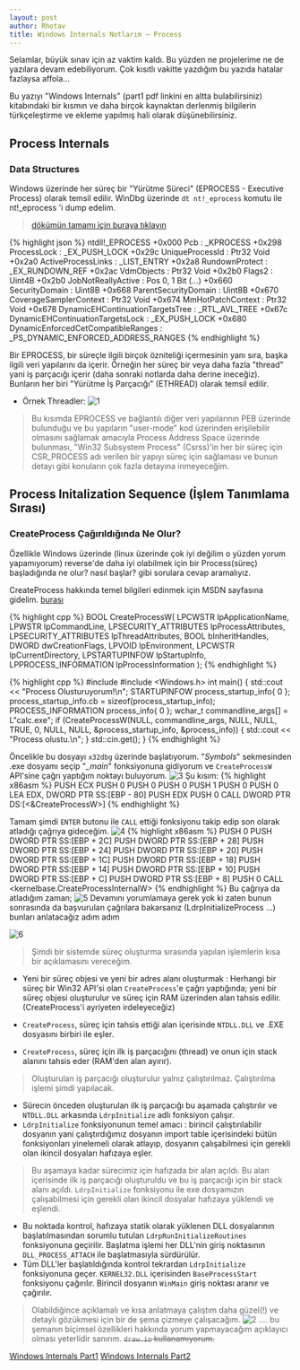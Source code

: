 ```yaml
---
layout: post
author: Rhotav
title: Windows Internals Notlarım ~ Process
---
```


Selamlar, büyük sınav için az vaktim kaldı. Bu yüzden ne projelerime ne de yazılara devam edebiliyorum. Çok kısıtlı vakitte yazdığım bu yazıda hatalar fazlaysa affola...
 
Bu yazıyı "Windows Internals" (part1 pdf linkini en altta bulabilirsiniz) kitabındaki bir kısmın ve daha birçok kaynaktan derlenmiş bilgilerin türkçeleştirme ve ekleme yapılmış hali olarak düşünebilirsiniz.

## Process Internals
### Data Structures
Windows üzerinde her süreç bir "Yürütme Süreci" (EPROCESS - Executive Process) olarak temsil edilir.
WinDbg üzerinde ```dt nt!_eprocess``` komutu ile nt!_eprocess 'i dump edelim.
 > [dökümün tamamı için buraya tıklayın](https://paste.ubuntu.com/p/x5hvz6Y8Jj/)


{% highlight json %}
    ntdll!_EPROCESS
       +0x000 Pcb              : _KPROCESS
       +0x298 ProcessLock      : _EX_PUSH_LOCK
       +0x29c UniqueProcessId  : Ptr32 Void
       +0x2a0 ActiveProcessLinks : _LIST_ENTRY
       +0x2a8 RundownProtect   : _EX_RUNDOWN_REF
       +0x2ac VdmObjects       : Ptr32 Void
       +0x2b0 Flags2           : Uint4B
       +0x2b0 JobNotReallyActive : Pos 0, 1 Bit
       (...)
       +0x660 SecurityDomain   : Uint8B
       +0x668 ParentSecurityDomain : Uint8B
       +0x670 CoverageSamplerContext : Ptr32 Void
       +0x674 MmHotPatchContext : Ptr32 Void
       +0x678 DynamicEHContinuationTargetsTree : _RTL_AVL_TREE
       +0x67c DynamicEHContinuationTargetsLock : _EX_PUSH_LOCK
       +0x680 DynamicEnforcedCetCompatibleRanges : _PS_DYNAMIC_ENFORCED_ADDRESS_RANGES 
{% endhighlight %}
  
 Bir EPROCESS, bir süreçle ilgili birçok özniteliği içermesinin yanı sıra, başka ilgili veri yapılarını da içerir. Örneğin her süreç bir veya daha fazla "thread" yani iş parçacığı içerir (daha sonraki notlarda daha derine ineceğiz). Bunların her biri "Yürütme İş Parçacığı" (ETHREAD) olarak temsil edilir.
 - Örnek Threadler:
 ![1](https://user-images.githubusercontent.com/54905232/121421621-05c4b200-c977-11eb-884b-3a0c31ae71cd.png)

> Bu kısımda EPROCESS ve bağlantılı diğer veri yapılarının PEB üzerinde bulunduğu ve bu yapıların "user-mode" kod üzerinden erişilebilir olmasını sağlamak amacıyla Process Address Space üzerinde bulunması, "Win32 Subsystem Process" (Csrss)'in her bir süreç için CSR_PROCESS adı verilen bir yapıyı süreç için sağlaması ve bunun detayı gibi konuların çok fazla detayına inmeyeceğim.

## Process Initalization Sequence (İşlem Tanımlama Sırası)
### CreateProcess Çağırıldığında Ne Olur?

Özellikle Windows üzerinde (linux üzerinde çok iyi değilim o yüzden yorum yapamıyorum) reverse'de daha iyi olabilmek için bir Process(süreç) başladığında ne olur? nasıl başlar? gibi sorulara cevap aramalıyız.

CreateProcess hakkında temel bilgileri edinmek için MSDN sayfasına gidelim. [burası](https://docs.microsoft.com/en-us/windows/win32/api/processthreadsapi/nf-processthreadsapi-createprocessw)

{% highlight cpp %}
BOOL CreateProcessW( LPCWSTR lpApplicationName, 
LPWSTR lpCommandLine, 
LPSECURITY_ATTRIBUTES lpProcessAttributes, LPSECURITY_ATTRIBUTES lpThreadAttributes, 
BOOL bInheritHandles, 
DWORD dwCreationFlags, 
LPVOID lpEnvironment, 
LPCWSTR lpCurrentDirectory, 
LPSTARTUPINFOW lpStartupInfo, 
LPPROCESS_INFORMATION lpProcessInformation );
{% endhighlight %}

{% highlight cpp %}
#include <iostream>
#include <Windows.h>
int main()
{
    std::cout << "Process Olusturuyorum!\n";
    STARTUPINFOW process_startup_info{ 0 };
    process_startup_info.cb = sizeof(process_startup_info);
    PROCESS_INFORMATION process_info{ 0 };
    wchar_t commandline_args[] = L"calc.exe";
    if (CreateProcessW(NULL, commandline_args, NULL, NULL, TRUE, 0, NULL, NULL, &process_startup_info, &process_info))
    {
        std::cout << "Process olustu.\n";
    }
    std::cin.get();
}
{% endhighlight %}

Öncelikle bu dosyayı `x32dbg` üzerinde başlatıyorum.
"*Symbols*" sekmesinden .exe dosyamı seçip "*_main*" fonksiyonuna gidiyorum ve `CreateProcessW` API'sine çağrı yaptığım noktayı buluyorum.
![3](https://user-images.githubusercontent.com/54905232/121784756-73aeea80-cbbe-11eb-8fb8-af421770a2f2.png)
Şu kısım:
{% highlight x86asm %}
PUSH ECX
PUSH 0
PUSH 0
PUSH 0
PUSH 1
PUSH 0
PUSH 0
LEA EDX, DWORD PTR SS:[EBP - 80]
PUSH EDX
PUSH 0
CALL DWORD PTR DS:[<&CreateProcessW>]
{% endhighlight %}

Tamam şimdi `ENTER` butonu ile `CALL` ettiği fonksiyonu takip edip son olarak atladığı çağrıya gideceğim.
![4](https://user-images.githubusercontent.com/54905232/121784970-bf15c880-cbbf-11eb-8e0f-6ac4d376ab15.png)
{% highlight x86asm %}
PUSH 0
PUSH DWORD PTR SS:[EBP + 2C]
PUSH DWORD PTR SS:[EBP + 28]
PUSH DWORD PTR SS:[EBP + 24]
PUSH DWORD PTR SS:[EBP + 20]
PUSH DWORD PTR SS:[EBP + 1C]
PUSH DWORD PTR SS:[EBP + 18]
PUSH DWORD PTR SS:[EBP + 14]
PUSH DWORD PTR SS:[EBP + 10]
PUSH DWORD PTR SS:[EBP + C]
PUSH DWORD PTR SS:[EBP + 8]
PUSH 0
CALL <kernelbase.CreateProcessInternalW>
{% endhighlight %}
Bu çağrıya da atladığım zaman;
![5](https://user-images.githubusercontent.com/54905232/121784998-e5d3ff00-cbbf-11eb-94b6-607517ea5fbd.png)
Devamını yorumlamaya gerek yok ki zaten bunun sonrasında da başvurulan çağrılara bakarsanız (LdrpInitializeProcess ...) bunları anlatacağız adım adım

![6](https://user-images.githubusercontent.com/54905232/121785030-187df780-cbc0-11eb-8147-994efebbbaa7.png)

> Şimdi bir sistemde süreç oluşturma sırasında yapılan işlemlerin kısa bir açıklamasını vereceğim.

- Yeni bir süreç objesi ve yeni bir adres alanı oluşturmak : Herhangi bir süreç bir Win32 API'si olan `CreateProcess`'e çağrı yaptığında; yeni bir süreç objesi oluşturulur ve süreç için RAM üzerinden alan tahsis edilir. (CreateProcess'i ayriyeten irdeleyeceğiz)

- `CreateProcess`, süreç için tahsis ettiği alan içerisinde `NTDLL.DLL` ve .EXE dosyasını birbiri ile eşler.
- `CreateProcess`, süreç için ilk iş parçacığını (thread) ve onun için stack alanını tahsis eder (RAM'den alan ayırır).
> Oluşturulan iş parçacığı oluşturulur yalnız çalıştırılmaz. Çalıştırılma işlemi şimdi yapılacak.
- Sürecin önceden oluşturulan ilk iş parçacığı bu aşamada çalıştırılır ve `NTDLL.DLL` arkasında `LdrpInitialize` adlı fonksiyon çalışır.
- `LdrpInitialize` fonksiyonunun temel amacı : birincil çalıştırılabilir dosyanın yani çalıştırdığımız dosyanın import table içerisindeki bütün fonksiyonları yinelemeli olarak atlayıp, dosyanın çalışabilmesi için gerekli olan ikincil dosyaları hafızaya eşler.
> Bu aşamaya kadar sürecimiz için hafızada bir alan açıldı. Bu alan içerisinde  ilk iş parçacığı oluşturuldu ve bu iş parçacığı için bir stack alanı açıldı. `LdrpInitialize` fonksiyonu ile exe dosyamızın çalışabilmesi için gerekli olan ikincil dosyalar hafızaya yüklendi ve eşlendi.
- Bu noktada kontrol, hafızaya statik olarak yüklenen DLL dosyalarının başlatılmasından sorumlu tutulan `LdrpRunInitializeRoutines` fonksiyonuna geçirilir. Başlatma işlemi her DLL'nin giriş noktasının `DLL_PROCESS_ATTACH` ile başlatmasıyla sürdürülür.
- Tüm DLL'ler başlatıldığında kontrol tekrardan `LdrpInitialize` fonksiyonuna geçer. `KERNEL32.DLL` içerisinden `BaseProcessStart` fonksiyonu çağırılır. Birincil dosyanın `WinMain` giriş noktası aranır ve çağırılır.
> Olabildiğince açıklamalı ve kısa anlatmaya çalıştım daha güzel(!) ve detaylı gözükmesi için bir de şema çizmeye çalışacağım.
![2](https://user-images.githubusercontent.com/54905232/121745752-7ac9f000-cb0d-11eb-8009-b79fb7e83664.png)
> .... bu şemanın biçimsel özellikleri  hakkında yorum yapmayacağım açıklayıcı olması yeterlidir sanırım. ~~`draw.io` kullanamıyorum.~~

[Windows Internals Part1](http://index-of.es/Linux/Other/Windows%20Internals%20Part%202_6th%20Edition.pdf)
[Windows Internals Part2](http://index-of.es/Linux/Other/Windows%20Internals%20Part%202_6th%20Edition.pdf)

